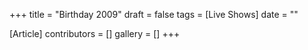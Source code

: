 +++
title = "Birthday 2009"
draft = false
tags = [Live Shows]
date = ""

[Article]
contributors = []
gallery = []
+++
